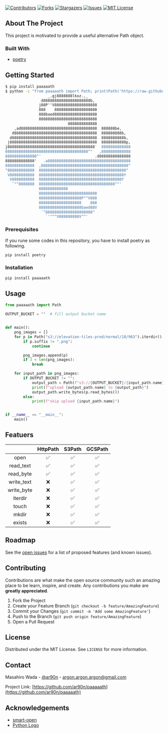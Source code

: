 [![Contributors][contributors-shield]][contributors-url]
[![Forks][forks-shield]][forks-url]
[![Stargazers][stars-shield]][stars-url]
[![Issues][issues-shield]][issues-url]
[![MIT License][license-shield]][license-url]

## About The Project

This project is motivated to provide a useful alternative Path object.

### Built With

- [poetry](https://python-poetry.org/)

## Getting Started

```sh
$ pip install paaaaath
$ python -c "from paaaaath import Path; print(Path('https://raw.githubusercontent.com/ar90n/paaaaath/main/assets/python_logo.txt').read_text())"
                   _.gj8888888lkoz.,_
                d888888888888888888888b,
               j88P""V8888888888888888888
               888    8888888888888888888
               888baed8888888888888888888
               88888888888888888888888888
                            8888888888888
    ,ad8888888888888888888888888888888888  888888be,
   d8888888888888888888888888888888888888  888888888b,
  d88888888888888888888888888888888888888  8888888888b,
 j888888888888888888888888888888888888888  88888888888p,
j888888888888888888888888888888888888888'  8888888888888
8888888888888888888888888888888888888^"   ,8888888888888
88888888888888^'                        .d88888888888888
8888888888888"   .a8888888888888888888888888888888888888
8888888888888  ,888888888888888888888888888888888888888^
^888888888888  888888888888888888888888888888888888888^
 V88888888888  88888888888888888888888888888888888888Y
  V8888888888  8888888888888888888888888888888888888Y
   `"^8888888  8888888888888888888888888888888888^"'
               8888888888888
               88888888888888888888888888
               8888888888888888888P""V888
               8888888888888888888    888
               8888888888888888888baed88V
                `^888888888888888888888^
                  `'"^^V888888888V^^'
```

### Prerequisites

If you rune some codes in this repository, you have to install poetry as following.

```sh
pip install poetry
```

### Installation

```sh
pip install paaaaath
```

## Usage

```python
from paaaaath import Path

OUTPUT_BUCKET = ""  # fill output bucket name


def main():
    png_images = []
    for p in Path("s3://elevation-tiles-prod/normal/10/963").iterdir():
        if p.suffix != ".png":
            continue

        png_images.append(p)
        if 3 < len(png_images):
            break

    for input_path in png_images:
        if OUTPUT_BUCKET != "":
            output_path = Path(f"s3://{OUTPUT_BUCKET}/{input_path.name}")
            print(f"upload {output_path.name} to {output_path}")
            output_path.write_bytes(p.read_bytes())
        else:
            print(f"skip upload {input_path.name}")


if __name__ == "__main__":
    main()
```

## Featuers
| | HttpPath | S3Path| GCSPath |
| :-------------: | :-------------: | :-------------: | :-------------: |
| open | ✅ | ✅ | ✅ |
| read_text | ✅ | ✅ | ✅ |
| read_byte | ✅ | ✅ | ✅ |
| write_text | ❌ | ✅ | ✅ |
| write_byte | ❌ | ✅ | ✅ |
| iterdir | ❌ | ✅ | ✅ |
| touch | ❌ | ✅ | ✅ |
| mkdir | ❌ | ✅ | ✅ |
| exists | ❌ | ✅ | ✅ |


## Roadmap

See the [open issues](https://github.com/ar90n/paaaaath/issues) for a list of proposed features (and known issues).

## Contributing

Contributions are what make the open source community such an amazing place to be learn, inspire, and create. Any contributions you make are **greatly appreciated**.

1. Fork the Project
2. Create your Feature Branch (`git checkout -b feature/AmazingFeature`)
3. Commit your Changes (`git commit -m 'Add some AmazingFeature'`)
4. Push to the Branch (`git push origin feature/AmazingFeature`)
5. Open a Pull Request

## License

Distributed under the MIT License. See `LICENSE` for more information.

## Contact

Masahiro Wada - [@ar90n](https://twitter.com/ar90n) - argon.argon.argon@gmail.com

Project Link: [https://github.com/ar90n/paaaaath](https://github.com/ar90n/paaaaath)

## Acknowledgements

- [smart-open](https://pypi.org/project/smart-open/)
- [Python Logo](https://ascii.matthewbarber.io/art/python/)

<!-- MARKDOWN LINKS & IMAGES -->
<!-- https://www.markdownguide.org/basic-syntax/#reference-style-links -->

[contributors-shield]: https://img.shields.io/github/contributors/ar90n/paaaaath.svg?style=for-the-badge
[contributors-url]: https://github.com/ar90n/paaaaath/graphs/contributors
[forks-shield]: https://img.shields.io/github/forks/ar90n/paaaaath.svg?style=for-the-badge
[forks-url]: https://github.com/ar90n/paaaaath/network/members
[stars-shield]: https://img.shields.io/github/stars/ar90n/paaaaath.svg?style=for-the-badge
[stars-url]: https://github.com/ar90n/paaaaath/stargazers
[issues-shield]: https://img.shields.io/github/issues/ar90n/paaaaath.svg?style=for-the-badge
[issues-url]: https://github.com/ar90n/paaaaath/issues
[license-shield]: https://img.shields.io/github/license/ar90n/paaaaath.svg?style=for-the-badge
[license-url]: https://github.com/ar90n/paaaaath/blob/master/LICENSE.txt
